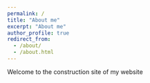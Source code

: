 ```yaml
---
permalink: /
title: "About me"
excerpt: "About me"
author_profile: true
redirect_from: 
  - /about/
  - /about.html
---
```


Welcome to the construction site of my website
